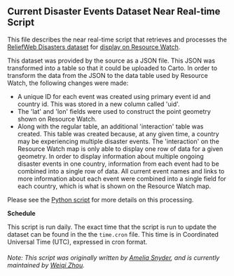 ## Current Disaster Events Dataset Near Real-time Script
This file describes the near real-time script that retrieves and processes the [ReliefWeb Disasters dataset](https://reliefweb.int/disasters) for [display on Resource Watch](https://resourcewatch.org/data/explore/dis006-ReliefWeb-Disasaters).

This dataset was provided by the source as a JSON file. This JSON was transformed into a table so that it could be uploaded to Carto. In order to transform the data from the JSON to the data table used by Resource Watch, the following changes were made:
- A unique ID for each event was created using primary event id and country id. This was stored in a new column called 'uid'.
- The 'lat' and 'lon' fields were used to construct the point geometry shown on Resource Watch.
- Along with the regular table, an additional 'interaction' table was created. This table was created because, at any given time, a country may be experiencing multiple disaster events. The 'interaction' on the Resource Watch map is only able to display one row of data for a given geometry. In order to display information about multiple ongoing disaster events in one country, information from each event had to be combined into a single row of data. All current event names and links to more information about each event were combined into a single field for each country, which is what is shown on the Resource Watch map.

Please see the [Python script](https://github.com/resource-watch/nrt-scripts/blob/master/dis_006_reliefweb_disasters/contents/src/__init__.py) for more details on this processing.

**Schedule**

This script is run daily. The exact time that the script is run to update the dataset can be found in the the `time.cron` file. This time is in Coordinated Universal Time (UTC), expressed in cron format.

###### Note: This script was originally written by [Amelia Snyder](https://www.wri.org/profile/amelia-snyder), and is currently maintained by [Weiqi Zhou](https://wri.org.cn/en/profile/weiqi-zhou).
